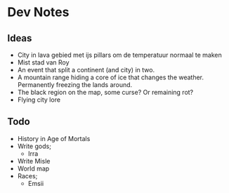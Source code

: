 

# Dev Notes

## Ideas
- City in lava gebied met ijs pillars om de temperatuur normaal te maken
- Mist stad van Roy
- An event that split a continent (and city) in two.
- A mountain range hiding a core of ice that changes the weather. Permanently freezing the lands around.
- The black region on the map, some curse? Or remaining rot?
- Flying city lore


## Todo

- History in Age of Mortals
- Write gods;
  - Irra
- Write Misle
- World map
- Races;
  - Emsii
